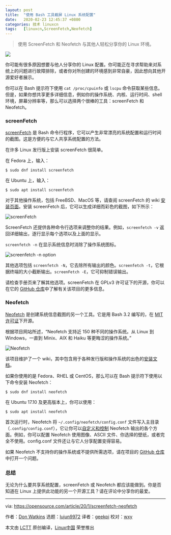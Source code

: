 ```yaml
---
layout: post
title:	"使用 Bash 工具截屏 Linux 系统配置"
date:	2020-02-23 12:45:37 +0800 
categories:	技术 linuxcn 
tags:	[linuxcn,ScreenFetch,Neofetch]
---
```




> 
> 使用 ScreenFetch 和 Neofetch 与其他人轻松分享你的 Linux 环境。
> 
> 
> 


![](/Asserts/Images//attachment/album/202002/23/124525yiiqs18ll736oro8.jpg)


你可能有很多原因想要与他人分享你的 Linux 配置。你可能正在寻求帮助来对系统上的问题进行故障排除，或者你对所创建的环境感到非常自豪，因此想向其他开源爱好者展示。


你可以在 Bash 提示符下使用 `cat /proc/cpuinfo` 或 `lscpu` 命令获取某些信息。但是，如果你想共享更多详细信息，例如你的操作系统、内核、运行时间、shell 环境，屏幕分辨率等，那么可以选择两个很棒的工具：screenFetch 和 Neofetch。


### screenFetch


[screenFetch](https://github.com/KittyKatt/screenFetch) 是 Bash 命令行程序，它可以产生非常漂亮的系统配置和运行时间的截图。这是方便的与它人共享系统配置的方法。


在许多 Linux 发行版上安装 screenFetch 很简单。


在 Fedora 上，输入：



```
$ sudo dnf install screenfetch
```

在 Ubuntu 上，输入：



```
$ sudo apt install screenfetch
```

对于其他操作系统，包括 FreeBSD、MacOS 等，请查阅 screenFetch 的 wiki [安装页面](https://github.com/KittyKatt/screenFetch/wiki/Installation)。安装 screenFetch 后，它可以生成详细而彩色的截图，如下所示：


![screenFetch](/Asserts/Images//attachment/album/202002/23/124554oyefaflsi7sp5j9f.png "screenFetch")


ScreenFetch 还提供各种命令行选项来调整你的结果。例如，`screenfetch -v` 返回详细输出，逐行显示每个选项以及上面的显示。


`screenfetch -n` 在显示系统信息时消除了操作系统图标。


![screenfetch -n option](/Asserts/Images//attachment/album/202002/23/124601yqqnrqerqqi7683q.png "screenfetch -n option")


其他选项包括 `screenfetch -N`，它去除所有输出的颜色。`screenfetch -t`，它根据终端的大小截断输出。`screenFetch -E`，它可抑制错误输出。


请检查手册页来了解其他选项。screenFetch 在 GPLv3 许可证下的开源，你可以在它的 [GitHub 仓库](http://github.com/KittyKatt/screenFetch)中了解有关该项目的更多信息。


### Neofetch


[Neofetch](https://github.com/dylanaraps/neofetch) 是创建系统信息截图的另一个工具。它是用 Bash 3.2 编写的，在 [MIT 许可证](https://github.com/dylanaraps/neofetch/blob/master/LICENSE.md)下开源。


根据项目网站所述，“Neofetch 支持近 150 种不同的操作系统。从 Linux 到 Windows，一直到 Minix、AIX 和 Haiku 等更晦涩的操作系统。”


![Neofetch](/Asserts/Images//attachment/album/202002/23/124626wa72qc57tglll500.png "Neofetch")


该项目维护了一个 wiki，其中包含用于各种发行版和操作系统的出色的[安装文档](https://github.com/dylanaraps/neofetch/wiki/Installation)。


如果你使用的是 Fedora、RHEL 或 CentOS，那么可以在 Bash 提示符下使用以下命令安装 Neofetch：



```
$ sudo dnf install neofetch
```

在 Ubuntu 17.10 及更高版本上，你可以使用：



```
$ sudo apt install neofetch
```

首次运行时，Neofetch 将 `~/.config/neofetch/config.conf` 文件写入主目录（`.config/config.conf`），它让你可以[自定义和控制](https://github.com/dylanaraps/neofetch/wiki/Customizing-Info) Neofetch 输出的各个方面。例如，你可以配置 Neofetch 使用图像、ASCII 文件、你选择的壁纸，或者完全不使用。config.conf 文件还让与它人分享配置变得容易。


如果 Neofetch 不支持你的操作系统或不提供所需选项，请在项目的 [GitHub 仓库](https://github.com/dylanaraps/neofetch/issues)中打开一个问题。


### 总结


无论为什么要共享系统配置，screenFetch 或 Neofetch 都应该能做到。你是否知道在 Linux 上提供此功能的另一个开源工具？请在评论中分享你的最爱。




---


via: <https://opensource.com/article/20/1/screenfetch-neofetch>


作者：[Don Watkins](https://opensource.com/users/don-watkins) 选题：[lujun9972](https://github.com/lujun9972) 译者：[geekpi](https://github.com/geekpi) 校对：[wxy](https://github.com/wxy)


本文由 [LCTT](https://github.com/LCTT/TranslateProject) 原创编译，[Linux中国](https://linux.cn/) 荣誉推出
